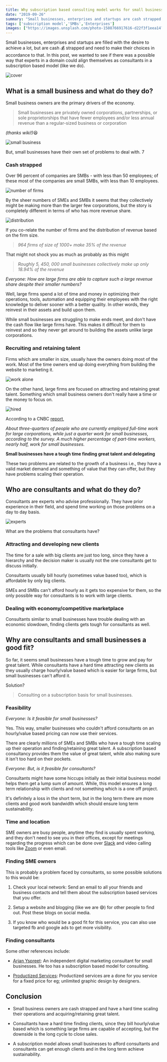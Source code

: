 ```yaml
---
title: Why subscription based consulting model works for small businesses?  
date: "2019-09-26"
summary: "Small businesses, enterprises and startups are cash strapped. A subscription model is a match made in heaven for consultants and small business owners 🙂"
tags: ['subscription model','SMBs','Enterprises']
images: ["https://images.unsplash.com/photo-1508766917616-d22f3f1eea14?ixlib=rb-1.2.1&ixid=eyJhcHBfaWQiOjEyMDd9&auto=format&fit=crop&w=1350&q=80"]
---
```


Small businesses, enterprises and startups are filled with the desire to achieve a lot, but are cash 💰 strapped and need to make their choices in accordance to that.
In this post, we wanted to see if there was a possible way that experts in a domain could align themselves as consultants in a subscription based model (like we do).

![cover](https://images.unsplash.com/photo-1508766917616-d22f3f1eea14?ixlib=rb-1.2.1&ixid=eyJhcHBfaWQiOjEyMDd9&auto=format&fit=crop&w=1350&q=80)

## What is a small business and what do they do?

Small business owners are the primary drivers of the economy.

> Small businesses are privately owned corporations, partnerships, or sole proprietorships that have fewer employees and/or less annual revenue than a regular-sized business or corporation 

*(thanks wiki!)*😆

![small business](https://media.giphy.com/media/LO4KIaBWEUTyE/giphy.gif)

But, small businesses have their own set of problems to deal with.
7
### Cash strapped

Over 96 percent of companies are SMBs - with less than 50 employees; of these most of the companies are small SMBs, with less than 10 employees.

![number of firms](/static/images/number-of-firms.png)

By the sheer numbers of SMEs and SMBs it seems that they collectively might be making more than the larger few corporations, but the story is completely different in terms of who has more revenue share.

![distribution](/static/images/distribution-by-revenue.png)

If you co-relate the number of firms and the distribution of revenue based on the firm size.

> *964 firms of size of 1000+ make 35% of the revenue*

That might not shock you as much as probably as this might

> *Roughly 5, 450, 000 small businesses collectively make up only 18.94% of the revenue*

*Everyone: How are large firms are able to capture such a large revenue share despite their smaller numbers?*

Well, large firms spend a lot of time and money in optimizing their operations, tools, automation and equipping their employees with the right knowledge to deliver sooner with a better quality. In other words, they reinvest in their assets and build upon them.

While small businesses are struggling to make ends meet, and don't have the cash flow like large firms have. This makes it difficult for them to reinvest and so they never get around to building the assets unlike large corporations.

### Recruiting and retaining talent

Firms which are smaller in size, usually have the owners doing most of the work. Most of the time owners end up doing everything from building the website to marketing it.

![work alone](https://media.giphy.com/media/12IiSsMRLSNvq/giphy.gif)

On the other hand, large firms are focused on attracting and retaining great talent. Something which small business owners don't really have a time or the money to focus on.

![hired](https://media.giphy.com/media/xT5LMzvjTXPk7GcLi8/giphy.gif)

According to a CNBC [report](https://www.cnbc.com/2018/08/17/a-hiring-fix-for-the-small-business-that-cant-find-skilled-workers.html), 

*About three-quarters of people who are currently employed full-time work for large corporations, while just a quarter work for small businesses, according to the survey. A much higher percentage of part-time workers, nearly half, work for small businesses.*

**Small businesses have a tough time finding great talent and delegating**

These two problems are related to the growth of a business i.e., they have a valid market demand and something of value that they can offer, but they have problems scaling their operation.

## Who are consultants and what do they do?

Consultants are experts who advise professionally. They have prior experience in their field, and spend time working on those problems on a day to day basis.

![experts](https://media.giphy.com/media/3oriO7A7bt1wsEP4cw/giphy.gif)

What are the problems that consultants have?

### Attracting and developing new clients

The time for a sale with big clients are just too long, since they have a hierarchy and the decision maker is usually not the one consultants get to discuss initially.

Consultants usually bill hourly (sometimes value based too), which is affordable by only big clients.

SMEs and SMBs can't afford hourly as it gets too expensive for them, so the only possible way for consultants is to work with large clients.

### Dealing with economy/competitive marketplace

Consultants similar to small businesses have trouble dealing with an economic slowdown, finding clients gets tough for consultants as well.

## Why are consultants and small businesses a good fit?

So far, it seems small businesses have a tough time to grow and pay for great talent. While consultants have a hard time attracting new clients as they usually charge hourly/value based which is easier for large firms, but small businesses can't afford it.

Solution?

> Consulting on a subscription basis for small businesses.

### Feasibility

*Everyone: Is it feasible for small businesses?*

Yes. This way, smaller businesses who couldn't afford consultants on an hourly/value based pricing can now use their services.

There are clearly millions of SMEs and SMBs who have a tough time scaling up their operation and finding/retaining great talent. A subscription based consultancy provides them the value of great talent, while also making sure it isn't too hard on their pockets.

*Everyone: But, is it feasible for consultants?*

Consultants might have some hiccups initially as their initial business model helps them get a lump sum of amount. While, this model ensures a long term relationship with clients and not something which is a one off project.

It's definitely a loss in the short term, but in the long term there are more clients and good work bandwidth which should ensure long term sustainability.

### Time and location

SME owners are busy people, anytime they find is usually spent working, and they don't need to see you in their offices, except for meetings regarding the progress which can be done over [Slack](https://slack.com/intl/en-in/) and video calling tools like [Zoom](https://zoom.us/) or even email.

### Finding SME owners

This is probably a problem faced by consultants, so some possible solutions to this would be:

1. Check your local network: Send an email to all your friends and business contacts and tell them about the subscription based services that you offer.

2. Setup a website and blogging (like we are 😅) for other people to find out. Post these blogs on social media.

3. If you know who would be a good fit for this service, you can also use targeted fb and google ads to get more visibility.

### Finding consultants

Some other references include:

* [Arjan Yspreet](https://www.quora.com/profile/Arjan-Yspeert): An independent digital marketing consultant for small businesses. He too has a subscription based model for consulting.

* [Productized Services](https://richardpatey.com/productized-services-script/): Productized services are a done for you service for a fixed price for eg; unlimited graphic design by designers.

## Conclusion

* Small business owners are cash strapped and have a hard time scaling their operations and acquiring/retaining great talent.

* Consultants have a hard time finding clients, since they bill hourly/value based which is something large firms are capable of accepting, but the downside is the long cycle to close sales.

* A subscription model allows small businesses to afford consultants and consultants can get enough clients and in the long term achieve sustainability.

 

